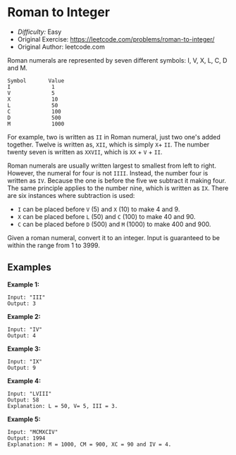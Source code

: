 # Roman to Integer
- *Difficulty:* Easy
- Original Exercise: https://leetcode.com/problems/roman-to-integer/
- Original Author: leetcode.com

Roman numerals are represented by seven different symbols: I, V, X, L, C, D and M.
```
Symbol       Value
I             1
V             5
X             10
L             50
C             100
D             500
M             1000
```
For example, two is written as `II` in Roman numeral, just two one's added together.
Twelve is written as, `XII`, which is simply `X`+ `II`.
The number twenty seven is written as `XXVII`, which is `XX` + `V` + `II`.

Roman numerals are usually written largest to smallest from left to right.
However, the numeral for four is not `IIII`.
Instead, the number four is written as `IV`.
Because the one is before the five we subtract it making four.
The same principle applies to the number nine, which is written as `IX`.
There are six instances where subtraction is used:

- `I` can be placed before `V` (5) and `X` (10) to make 4 and 9. 
- `X` can be placed before `L` (50) and `C` (100) to make 40 and 90. 
- `C` can be placed before `D` (500) and `M` (1000) to make 400 and 900.

Given a roman numeral, convert it to an integer.
Input is guaranteed to be within the range from 1 to 3999.

## Examples

**Example 1:**
```
Input: "III"
Output: 3
```
**Example 2:**
```
Input: "IV"
Output: 4
```
**Example 3:**
```
Input: "IX"
Output: 9
```
**Example 4:**
```
Input: "LVIII"
Output: 58
Explanation: L = 50, V= 5, III = 3.
```
**Example 5:**

```
Input: "MCMXCIV"
Output: 1994
Explanation: M = 1000, CM = 900, XC = 90 and IV = 4.
```

